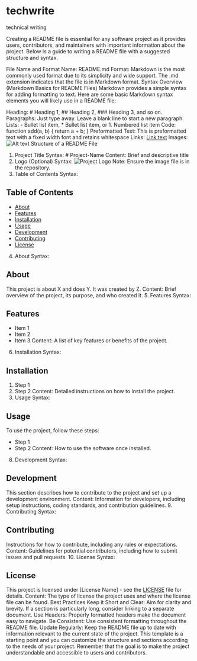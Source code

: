 # techwrite
technical writing

Creating a README file is essential for any software project as it provides users, contributors, and maintainers with important information about the project. Below is a guide to writing a README file with a suggested structure and syntax.

File Name and Format
Name: README.md
Format: Markdown is the most commonly used format due to its simplicity and wide support. The .md extension indicates that the file is in Markdown format.
Syntax Overview (Markdown Basics for README Files)
Markdown provides a simple syntax for adding formatting to text. Here are some basic Markdown syntax elements you will likely use in a README file:

Heading: # Heading 1, ## Heading 2, ### Heading 3, and so on.
Paragraphs: Just type away. Leave a blank line to start a new paragraph.
Lists: - Bullet list item, * Bullet list item, or 1. Numbered list item
Code: function add(a, b) { return a + b; }
Preformatted Text:
    This is preformatted text
    with a fixed width font
    and retains whitespace
Links: [Link text](http://example.com)
Images: ![Alt text](/path/to/img.jpg)
Structure of a README File
1. Project Title
Syntax: # Project-Name
Content: Brief and descriptive title
2. Logo (Optional)
Syntax:
![Project Logo](logo.png)
Note: Ensure the image file is in the repository.
3. Table of Contents
Syntax:
## Table of Contents
- [About](#about)
- [Features](#features)
- [Installation](#installation)
- [Usage](#usage)
- [Development](#development)
- [Contributing](#contributing)
- [License](#license)
4. About
Syntax:
## About
This project is about X and does Y. It was created by Z.
Content: Brief overview of the project, its purpose, and who created it.
5. Features
Syntax:
## Features
- Item 1
- Item 2
- Item 3
Content: A list of key features or benefits of the project.
6. Installation
Syntax:
## Installation
1. Step 1
2. Step 2
Content: Detailed instructions on how to install the project.
7. Usage
Syntax:
## Usage
To use the project, follow these steps:
- Step 1
- Step 2
Content: How to use the software once installed.
8. Development
Syntax:
## Development
This section describes how to contribute to the project and set up a development environment.
Content: Information for developers, including setup instructions, coding standards, and contribution guidelines.
9. Contributing
Syntax:
## Contributing
Instructions for how to contribute, including any rules or expectations.
Content: Guidelines for potential contributors, including how to submit issues and pull requests.
10. License
Syntax:
## License
This project is licensed under [License Name] - see the [LICENSE](LICENSE) file for details.
Content: The type of license the project uses and where the license file can be found.
Best Practices
Keep it Short and Clear: Aim for clarity and brevity. If a section is particularly long, consider linking to a separate document.
Use Headers: Properly formatted headers make the document easy to navigate.
Be Consistent: Use consistent formatting throughout the README file.
Update Regularly: Keep the README file up to date with information relevant to the current state of the project.
This template is a starting point and you can customize the structure and sections according to the needs of your project. Remember that the goal is to make the project understandable and accessible to users and contributors.
